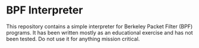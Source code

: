 # BPF Interpreter

This repository contains a simple interpreter for Berkeley Packet Filter (BPF)
programs. It has been written mostly as an educational exercise and has not
been tested. Do not use it for anything mission critical.

